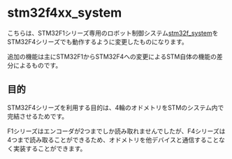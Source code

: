 # stm32f4xx_system

こちらは、STM32F1シリーズ専用のロボット制御システム[stm32f_system](https://github.com/UnknownSP/stm32f_system)をSTM32F4シリーズでも動作するように変更したものになります。

追加の機能は主にSTM32F1からSTM32F4への変更によるSTM自体の機能の差分によるものです。

## 目的

STM32F4シリーズを利用する目的は、4輪のオドメトリをSTMのシステム内で完結させるためです。

F1シリーズはエンコーダが2つまでしか読み取れませんでしたが、F4シリーズは4つまで読み取ることができるため、オドメトリを他デバイスと通信することなく実装することができます。
